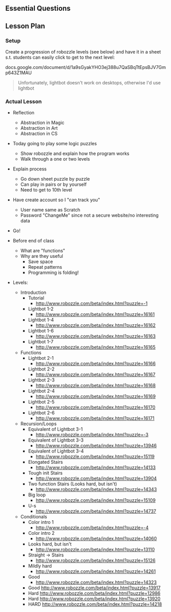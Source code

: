 ## Essential Questions

## Lesson Plan

### Setup

Create a progression of robozzle levels (see below) and have it in a sheet s.t.
students can easily click to get to the next level:

docs.google.com/document/d/1a9sGyakYHO3ej388u7QaSBqTtEpsBJV7Gmp643Z1MAU

> Unfortunately, lightbot doesn't work on desktops, otherwise I'd use lightbot

### Actual Lesson

- Reflection
    - Abstraction in Magic
    - Abstraction in Art
    - Abstraction in CS
- Today going to play some logic puzzles
    - Show robozzle and explain how the program works
    - Walk through a one or two levels
- Explain process
    - Go down sheet puzzle by puzzle
    - Can play in pairs or by yourself
    - Need to get to 10th level
- Have create account so I "can track you"
    - User name same as Scratch
    - Password "ChangeMe" since not a secure website/no interesting data
- Go!
- Before end of class
    - What are "functions"
    - Why are they useful
        - Save space
        - Repeat patterns
        - Programming is folding!

- Levels:
    - Introduction
        - Tutorial
            - http://www.robozzle.com/beta/index.html?puzzle=-1
        - Lightbot 1-2
            - http://www.robozzle.com/beta/index.html?puzzle=16161
        - Lightbot 1-4
            - http://www.robozzle.com/beta/index.html?puzzle=16162
        - Lightbot 1-6
            - http://www.robozzle.com/beta/index.html?puzzle=16163
        - Lightbot 1-7
            - http://www.robozzle.com/beta/index.html?puzzle=16165
    - Functions
        - Lightbot 2-1
            - http://www.robozzle.com/beta/index.html?puzzle=16166
        - Lightbot 2-2
            - http://www.robozzle.com/beta/index.html?puzzle=16167
        - Lightbot 2-3
            - http://www.robozzle.com/beta/index.html?puzzle=16168
        - Lightbot 2-4
            - http://www.robozzle.com/beta/index.html?puzzle=16169
        - Lightbot 2-5
            - http://www.robozzle.com/beta/index.html?puzzle=16170
        - Lightbot 2-6
            - http://www.robozzle.com/beta/index.html?puzzle=16171
    - Recursion/Loops
        - Equivalent of Lightbot 3-1
            - http://www.robozzle.com/beta/index.html?puzzle=-3
        - Equivalent of Lightbot 3-3
            - http://www.robozzle.com/beta/index.html?puzzle=13946
        - Equivalent of Lightbot 3-4
            - http://www.robozzle.com/beta/index.html?puzzle=15119
        - Elongated Stairs
            - http://www.robozzle.com/beta/index.html?puzzle=14133
        - Tough init Stairs
            - http://www.robozzle.com/beta/index.html?puzzle=13904
        - Two function Stairs (Looks hard, but isn't)
            - http://www.robozzle.com/beta/index.html?puzzle=14343
        - Big loop
            - http://www.robozzle.com/beta/index.html?puzzle=15109
        - U-s
            - http://www.robozzle.com/beta/index.html?puzzle=14737
    - Conditionals
        - Color intro 1
            - http://www.robozzle.com/beta/index.html?puzzle=-4
        - Color intro 2
            - http://www.robozzle.com/beta/index.html?puzzle=14060
        - Looks hard, but isn't
            - http://www.robozzle.com/beta/index.html?puzzle=13110
        - Straight -> Stairs
            - http://www.robozzle.com/beta/index.html?puzzle=15126
        - Mildly hard
            - http://www.robozzle.com/beta/index.html?puzzle=14261
        - Good
            - http://www.robozzle.com/beta/index.html?puzzle=14323
        - Good
            http://www.robozzle.com/beta/index.html?puzzle=13917
        - Hard
            http://www.robozzle.com/beta/index.html?puzzle=12986
        - Hard
            http://www.robozzle.com/beta/index.html?puzzle=13920
        - HARD
            http://www.robozzle.com/beta/index.html?puzzle=14218
